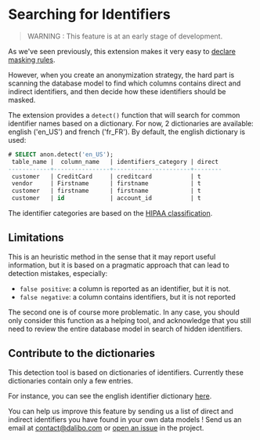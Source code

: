 Searching for Identifiers
===============================================================================

> WARNING : This feature is at an early stage of development.

As we've seen previously, this extension makes it very easy to
[declare masking rules].

[declare masking rules]: declare_masking_rules.md

However, when you create an anonymization strategy, the hard part is
scanning the database model to find which columns contains direct and indirect
identifiers, and then decide how these identifiers should be masked.

The extension provides a `detect()` function that will search for common
identifier names based on a dictionary. For now, 2 dictionaries are available:
english ('en_US') and french ('fr_FR'). By default, the english dictionary is
used:

```sql
# SELECT anon.detect('en_US');
 table_name |  column_name   | identifiers_category | direct
------------+----------------+----------------------+--------
 customer   | CreditCard     | creditcard           | t
 vendor     | Firstname      | firstname            | t
 customer   | firstname      | firstname            | t
 customer   | id             | account_id           | t
```

The identifier categories are based on the [HIPAA classification].

[HIPAA classification]: https://www.luc.edu/its/aboutus/itspoliciesguidelines/hipaainformation/the18hipaaidentifiers/

Limitations
---------------------------------------------------------------------------------

This is an heuristic method in the sense that it may report useful information,
but it is based on a pragmatic approach that can lead to detection mistakes,
especially:

* `false positive`: a column is reported as an identifier, but it is not.
* `false negative`: a column contains identifiers, but it is not reported

The second one is of course more problematic. In any case, you should only
consider this function as a helping tool, and acknowledge that you still need
to review the entire database model in search of hidden identifiers.

Contribute to the dictionaries
---------------------------------------------------------------------------------

This detection tool is based on dictionaries of identifiers. Currently these
dictionaries contain only a few entries.

For instance, you can see the english identifier dictionary [here].

[here]: https://gitlab.com/dalibo/postgresql_anonymizer/-/blob/master/data/identifier_en_US.csv

You can help us improve this feature by sending us a list of direct and
indirect identifiers you have found in your own data models ! Send us an
email at <contact@dalibo.com> or [open an issue] in the project.

[open an issue]: https://gitlab.com/dalibo/postgresql_anonymizer/-/issues
